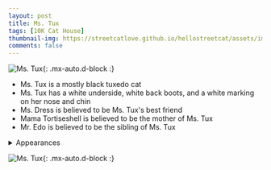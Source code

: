 ```yaml
---
layout: post
title: Ms. Tux
tags: [10K Cat House]
thumbnail-img: https://streetcatlove.github.io/hellostreetcat/assets/img/ms_tux.png
comments: false
---
```


![Ms. Tux](https://streetcatlove.github.io/hellostreetcat/assets/img/ms_tux.png){: .mx-auto.d-block :}

* Ms. Tux is a mostly black tuxedo cat
* Ms. Tux has a white underside, white back boots, and a white marking on her nose and chin
* Ms. Dress is believed to be Ms. Tux's best friend
* Mama Tortiseshell is believed to be the mother of Ms. Tux
* Mr. Edo is believed to be the sibling of Ms. Tux

<details>
<summary>Appearances</summary>
<ul>
	<li><a href="https://youtu.be/4aO6f1kgMaU?t=1468">9/3/24 10:18</a></li>
	<li><a href="https://youtu.be/RzMebKW08rY?t=63">9/7/24 23:56</a></li>
	<li><a href="https://youtu.be/Ty7oCBhi1tw?t=11252">10/27/24 03:04</a></li>
</ul>
</details>

![Ms. Tux](https://streetcatlove.github.io/hellostreetcat/assets/img/ms_tux0.png){: .mx-auto.d-block :}
